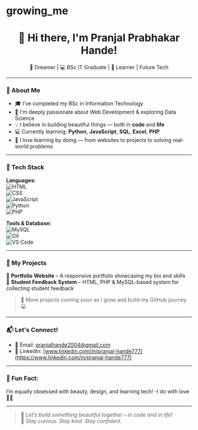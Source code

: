  # growing_me
<h1 align="center">👋 Hi there, I'm Pranjal Prabhakar Hande!</h1>

<p align="center">
💫 Dreamer | 💻 BSc IT Graduate | 🧠 Learner |  Future Tech   
</p>

---

### 🚀 About Me

- 🎓 I’ve completed my BSc in Information Technology  
- 👩 I'm deeply passionate about Web Development & exploring Data Science  
- 💡 I believe in building beautiful things — both in **code** and **life**  
- 💻 Currently learning: **Python**, **JavaScript**, **SQL**, **Excel**, **PHP**
- 🧠 I love learning by doing — from websites to projects to solving real-world problems  

---

### 🔧 Tech Stack

**Languages:**  
![HTML](https://img.shields.io/badge/HTML-E34F26?logo=html5&logoColor=white)  
![CSS](https://img.shields.io/badge/CSS-1572B6?logo=css3&logoColor=white)  
![JavaScript](https://img.shields.io/badge/JavaScript-F7DF1E?logo=javascript&logoColor=black)  
![Python](https://img.shields.io/badge/Python-3776AB?logo=python&logoColor=white)  
![PHP](https://img.shields.io/badge/PHP-777BB4?logo=php&logoColor=white)

**Tools & Database:**  
![MySQL](https://img.shields.io/badge/MySQL-4479A1?logo=mysql&logoColor=white)  
![Git](https://img.shields.io/badge/Git-F05032?logo=git&logoColor=white)  
![VS Code](https://img.shields.io/badge/VSCode-007ACC?logo=visual-studio-code&logoColor=white)

---

### 🌟 My Projects

🧠 **Portfolio Website** – A responsive portfolio showcasing my bio and skills  
🧠 **Student Feedback System** – HTML, PHP & MySQL-based system for collecting student feedback  


> 📌 More projects coming soon as I grow and build my GitHub journey 💻

---

### 📬 Let's Connect!

- 📧 Email: pranjalhande2004@gmail.com  
- 💼 LinkedIn: [www.linkedin.com/in/pranjal-hande777](https://www.linkedin.com/in/pranjal-hande777)

---

### 🌸 Fun Fact:
I’m equally obsessed with beauty, design, and learning tech! -I do with love 💄✨

---

> 💬 *Let’s build something beautiful together – in code and in life!*  
> 🌟 *Stay curious. Stay kind. Stay confident.*  
